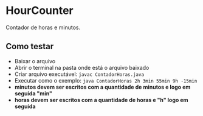 # HourCounter
Contador de horas e minutos.

## Como testar
- Baixar o arquivo
- Abrir o terminal na pasta onde está o arquivo baixado
- Criar arquivo executável:
  ```javac ContadorHoras.java```
- Executar como o exemplo: ```java ContadorHoras 2h 3min 55min 9h -15min```  
- __minutos devem ser escritos com a quantidade de minutos e logo em seguida "min"__  
- __horas devem ser escritos com a quantidade de horas e "h" logo em seguida__
